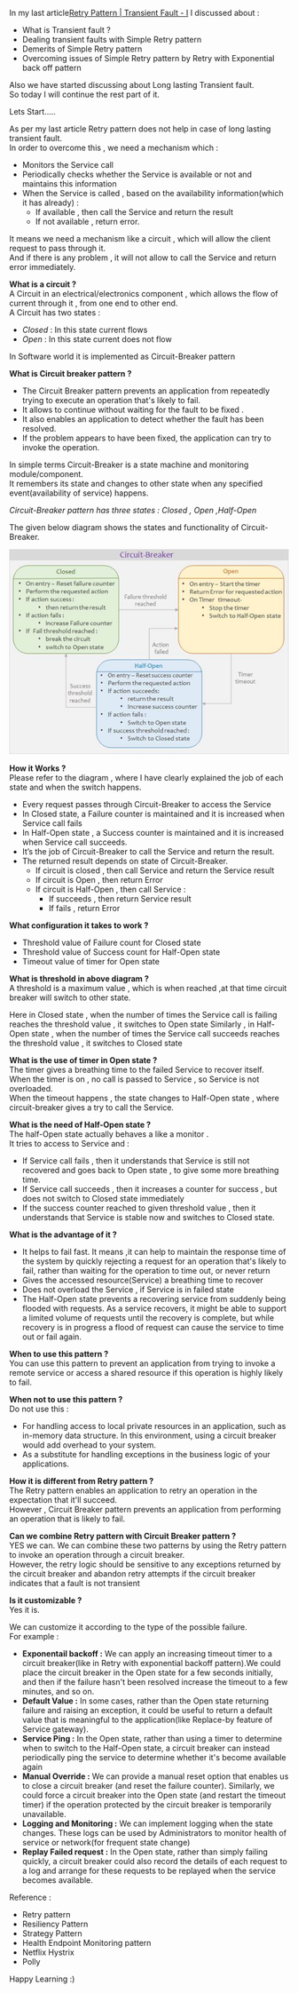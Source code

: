
In my last article[Retry Pattern | Transient Fault - I](../Art-2/TransientFault-I.md)  I discussed about :  
* What is Transient fault ?  
* Dealing transient faults with Simple Retry pattern  
* Demerits of Simple Retry pattern  
* Overcoming issues of Simple Retry pattern by Retry with Exponential back off pattern  

Also we have started discussing about Long lasting Transient fault.  
So today I will continue the rest part of it.  

Lets Start…..

As per my last article Retry pattern does not help in case of long lasting transient fault.  
In order to overcome this , we need a mechanism which :  
* Monitors the Service call
* Periodically checks whether the Service is available or not and maintains this information
* When the Service is called , based on the availability information(which it has already) :
  * If available , then call the Service and return the result
  * If not available , return error.

It means we need a mechanism like a circuit , which will allow the client request to pass through it.  
And if there is any problem , it will not allow to call the Service and return error immediately.  

**What is a circuit ?**  
A Circuit in an electrical/electronics component , which allows the flow of current through it , from one end to other end.  
A Circuit has two states :  
* *Closed* : In this state current flows  
* *Open* : In this state current does not flow  

In Software world it is implemented as Circuit-Breaker pattern  

**What is Circuit breaker pattern ?**   
* The Circuit Breaker pattern prevents an application from repeatedly trying to execute an operation that's likely to fail.  
* It allows to continue without waiting for the fault to be fixed .  
* It also enables an application to detect whether the fault has been resolved.   
* If the problem appears to have been fixed, the application can try to invoke the operation.  

In simple terms Circuit-Breaker is a state machine and monitoring module/component.  
It remembers its state and changes to other state when any specified event(availability of service) happens.  

*Circuit-Breaker pattern has three states : Closed , Open ,Half-Open*  

The given below diagram shows the states and functionality of Circuit-Breaker.  

![Circuit Breaker Pattern](images/circuitbreaker.png)  

**How it Works ?**  
Please refer to the diagram , where I have clearly explained the job of each state and when the switch happens.  

* Every request passes through Circuit-Breaker to access the Service  
* In Closed state, a Failure counter is maintained and it is increased when Service call fails  
* In Half-Open state , a Success counter is maintained and it is increased when Service call succeeds.  
* It’s the job of Circuit-Breaker to call the Service and return the result.  
* The returned result depends on state of Circuit-Breaker.  
  * If circuit is closed , then call Service and return the Service result  
  * If circuit is Open , then return Error  
  * If circuit is Half-Open , then call Service :  
    * If succeeds , then return Service result
    * If fails , return Error

**What configuration it takes to work ?**  
* Threshold value of Failure count for Closed state  
* Threshold value of Success count for Half-Open state  
* Timeout value of timer for Open state  

**What is threshold in above diagram ?**  
A threshold is a maximum value , which is when reached ,at that time circuit breaker will switch to other state.  

Here in Closed state , when the number of times the Service call is failing reaches the threshold value , it switches to Open state
Similarly , in Half-Open state , when the number of times the Service call succeeds reaches the threshold value , it switches to Closed state  

**What is the use of timer in Open state ?**  
The timer gives a breathing time to the failed Service to recover itself.  
When the timer is on , no call is passed to Service , so Service is not overloaded.  
When the timeout happens , the state changes to Half-Open state , where circuit-breaker gives a try to call the Service.  

**What is the need of Half-Open state ?**  
The half-Open state actually behaves a like a monitor .  
It tries to access to Service and :  
* If Service call fails , then it understands that Service is still not recovered and goes back to Open state , to give some more breathing time.  
* If Service call succeeds , then it increases a counter for success , but does not switch to Closed state immediately  
* If the success counter reached to given threshold value , then it understands that Service is stable now and switches to Closed state.  

**What is the advantage of it ?**
* It helps to fail fast. It means ,it can help to maintain the response time of the system by quickly rejecting a request for an operation that's likely to fail, rather than waiting for the operation to time out, or never return   
* Gives the accessed resource(Service) a breathing time to recover  
* Does not overload the Service , if Service is in failed state  
* The Half-Open state prevents a recovering service from suddenly being flooded with requests. 
  As a service recovers, it might be able to support a limited volume of requests until the recovery is complete, but while recovery is in progress a flood of request can cause the service to time out or fail again.  

**When to use this pattern ?**  
You can use this pattern to prevent an application from trying to invoke a remote service or access a shared resource if this operation is highly likely to fail.  

**When not to use this pattern ?**  
Do not use this :  
* For handling access to local private resources in an application, such as in-memory data structure. In this environment, using a circuit breaker would add overhead to your system.  
* As a substitute for handling exceptions in the business logic of your applications.  

**How it is different from Retry pattern ?**  
The Retry pattern enables an application to retry an operation in the expectation that it'll succeed.     
However , Circuit Breaker pattern prevents an application from performing an operation that is likely to fail.  

**Can we combine Retry pattern with Circuit Breaker pattern ?**  
YES we can. We can combine these two patterns by using the Retry pattern to invoke an operation through a circuit breaker.    
However, the retry logic should be sensitive to any exceptions returned by the circuit breaker and abandon retry attempts if the circuit breaker indicates that a fault is not transient  

**Is it customizable ?**  
Yes it is.  

We can customize it according to the type of the possible failure.   
For example : 
* **Exponentail backoff :** We can apply an increasing timeout timer to a circuit breaker(like in Retry with exponential backoff pattern).We could place the circuit breaker in the Open state for a few seconds initially, and then if the failure hasn't been resolved increase the timeout to a few minutes, and so on.  
* **Default Value :** In some cases, rather than the Open state returning failure and raising an exception, it could be useful to return a default value that is meaningful to the application(like Replace-by feature of Service gateway).  
* **Service Ping :** In the Open state, rather than using a timer to determine when to switch to the Half-Open state, a circuit breaker can instead periodically ping the service to determine whether it's become available again  
* **Manual Override :** We can provide a manual reset option that enables us to close a circuit breaker (and reset the failure counter). 
Similarly, we could force a circuit breaker into the Open state (and restart the timeout timer) if the operation protected by the circuit breaker is temporarily unavailable.  
* **Logging and Monitoring :** We can implement logging when the state changes. These logs can be used by Administrators to monitor health of service or network(for frequent state change)   
* **Replay Failed request :** In the Open state, rather than simply failing quickly, a circuit breaker could also record the details of each request to a log and arrange for these requests to be replayed when the service becomes available.  


Reference :
* Retry pattern  
* Resiliency Pattern  
* Strategy Pattern  
* Health Endpoint Monitoring pattern  
* Netflix Hystrix  
* Polly  

Happy Learning :)
